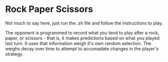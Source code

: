 # Rock Paper Scissors

Not much to say here, just run the .sh file and follow the instructions to play.

The opponent is programmed to record what you tend to play after a rock, paper, or scissors - that is, it makes predictions based on what you played last turn. It uses that information weigh it's own random selection. The weighs decay over time to attempt to accomadate changes in the player's strategy.
